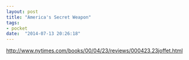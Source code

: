 ```yaml
---
layout: post
title: "America's Secret Weapon"
tags:
- pocket
date:  "2014-07-13 20:26:18"
---
```


http://www.nytimes.com/books/00/04/23/reviews/000423.23joffet.html

